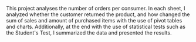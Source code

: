 This project analyses the number of orders per consumer. In each sheet, I analyzed whether the customer returned the product, and how changed the sum of sales and amount of purchased items with the use of pivot tables and charts. Additionally, at the end with the use of statistical tests such as the Student's Test, I summarized the data and presented the results.
